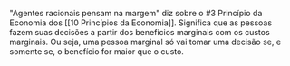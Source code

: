 "Agentes racionais pensam na margem" diz sobre o #3 Princípio da Economia dos [[10 Princípios da Economia]]. Significa que as pessoas fazem suas decisões a partir dos benefícios marginais com os custos marginais. Ou seja, uma pessoa marginal só vai tomar uma decisão se, e somente se, o benefício for maior que o custo.